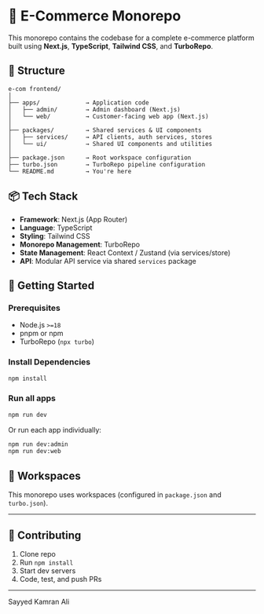 # 🛒 E-Commerce Monorepo

This monorepo contains the codebase for a complete e-commerce platform built using **Next.js**, **TypeScript**, **Tailwind CSS**, and **TurboRepo**.

## 📁 Structure

```
e-com frontend/
│
├── apps/             → Application code
│   ├── admin/        → Admin dashboard (Next.js)
│   └── web/          → Customer-facing web app (Next.js)
│
├── packages/         → Shared services & UI components
│   ├── services/     → API clients, auth services, stores
│   └── ui/           → Shared UI components and utilities
│
├── package.json      → Root workspace configuration
├── turbo.json        → TurboRepo pipeline configuration
└── README.md         → You're here
```

## 📦 Tech Stack

- **Framework**: Next.js (App Router)
- **Language**: TypeScript
- **Styling**: Tailwind CSS
- **Monorepo Management**: TurboRepo
- **State Management**: React Context / Zustand (via services/store)
- **API**: Modular API service via shared `services` package

## 🧰 Getting Started

### Prerequisites

- Node.js `>=18`
- pnpm or npm
- TurboRepo (`npx turbo`)

### Install Dependencies

```bash
npm install
```

### Run all apps

```bash
npm run dev
```

Or run each app individually:

```bash
npm run dev:admin 
npm run dev:web
```

## 📂 Workspaces

This monorepo uses workspaces (configured in `package.json` and `turbo.json`).

---

## 👥 Contributing

1. Clone repo
2. Run `npm install`
3. Start dev servers
4. Code, test, and push PRs

---

Sayyed Kamran Ali
